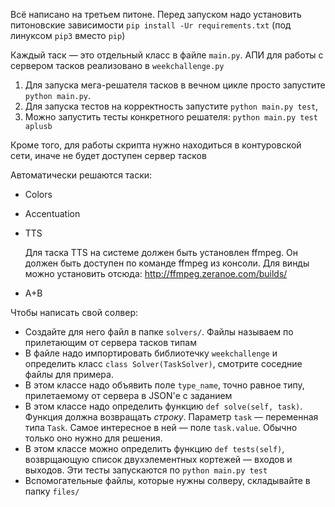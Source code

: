 Всё написано на третьем питоне. Перед запуском надо установить питоновские зависимости
    `pip install -Ur requirements.txt` (под линуксом `pip3` вместо `pip`)

Каждый таск — это отдельный класс в файле `main.py`. 
АПИ для работы с сервером тасков реализовано в `weekchallenge.py`

1. Для запуска мега-решателя тасков в вечном цикле просто запустите `python main.py`.
1. Для запуска тестов на корректность запустите `python main.py test`, 
1. Можно запустить тесты конкретного решателя: `python main.py test aplusb`



Кроме того, для работы скрипта нужно находиться в контуровской сети, иначе не будет доступен сервер тасков

Автоматически решаются таски:

* Colors
* Accentuation
* TTS
    
    Для таска TTS на системе должен быть установлен ffmpeg. Он должен быть доступен по команде ffmpeg из консоли. Для винды можно установить отсюда: http://ffmpeg.zeranoe.com/builds/

* A+B


Чтобы написать свой солвер:

* Создайте для него файл в папке `solvers/`. Файлы называем по прилетающим от сервера тасков типам
* В файле надо импортировать библиотечку `weekchallenge` и определить класс `class Solver(TaskSolver)`, смотрите соседние файлы для примера.
* В этом классе надо объявить поле `type_name`, точно равное типу, прилетаемому от сервера в JSON'е с заданием
* В этом классе надо определить функцию `def solve(self, task)`. Функция должна возвращать *строку*. Параметр `task` — переменная типа `Task`. Самое интересное в ней — поле `task.value`. Обычно только оно нужно для решения.
* В этом классе можно определить функцию `def tests(self)`, возврщающую список двухэлементных кортежей — входов и выходов. Эти тесты запускаются по `python main.py test`
* Вспомогательные файлы, которые нужны солверу, складывайте в папку `files/`
